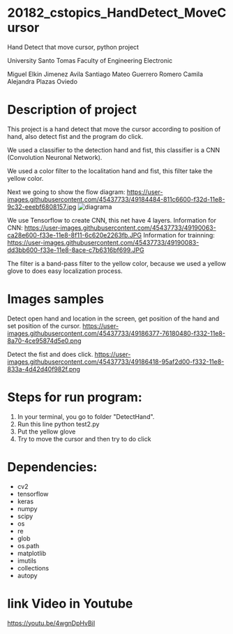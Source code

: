 # 20182_cstopics_HandDetect_MoveCursor
Hand Detect that move cursor, python project 

University Santo Tomas
Faculty of Engineering Electronic

Miguel Elkin Jimenez Avila 
Santiago Mateo Guerrero Romero
Camila Alejandra Plazas Oviedo


# Description of project
This project is a hand detect that move the cursor according to position of hand, also detect fist and the program do click.

We used a classifier to the detection hand and fist, this classifier is a CNN (Convolution Neuronal Network).

We used a color filter to the localitation hand and fist, this filter take the yellow color. 

Next we going to show the flow diagram:
https://user-images.githubusercontent.com/45437733/49184484-811c6600-f32d-11e8-9c32-eeebf6808157.jpg
![diagrama](https://user-images.githubusercontent.com/45437733/49232259-9d69e280-f3c1-11e8-9efb-2bff439234ce.jpg)


We use Tensorflow to create CNN, this net have 4 layers. Information for CNN:
https://user-images.githubusercontent.com/45437733/49190063-ca28e600-f33e-11e8-8f11-6c620e2263fb.JPG
Information for trainning:  
https://user-images.githubusercontent.com/45437733/49190083-dd3bb600-f33e-11e8-8ace-c7b6316bf699.JPG

The filter is a band-pass filter to the yellow color, because we used a yellow glove to does easy localization process.

# Images samples
Detect open hand and location in the screen, get position of the hand and set position of the cursor.
https://user-images.githubusercontent.com/45437733/49186377-76180480-f332-11e8-8a70-4ce95874d5e0.png

Detect the fist and does click.
https://user-images.githubusercontent.com/45437733/49186418-95af2d00-f332-11e8-833a-4d42d40f982f.png

# Steps for run program:

1. In your terminal, you go to folder "DetectHand".
2. Run this line python test2.py
3. Put the yellow glove 
4. Try to move the cursor and then try to do click 

# Dependencies:

- cv2
- tensorflow
- keras
- numpy
- scipy 
- os
- re
- glob
- os.path
- matplotlib
- imutils
- collections
- autopy

# link Video in Youtube

https://youtu.be/4wgnDpHvBiI
